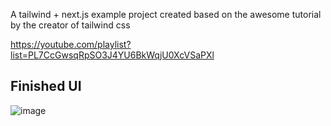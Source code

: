 A tailwind + next.js example project created based on the awesome tutorial by the creator of tailwind css

https://youtube.com/playlist?list=PL7CcGwsqRpSO3J4YU6BkWqjU0XcVSaPXl

## Finished UI

![image](https://user-images.githubusercontent.com/1429399/154877745-3177c537-073c-4bbc-b6c2-0ccff77877a1.png)
